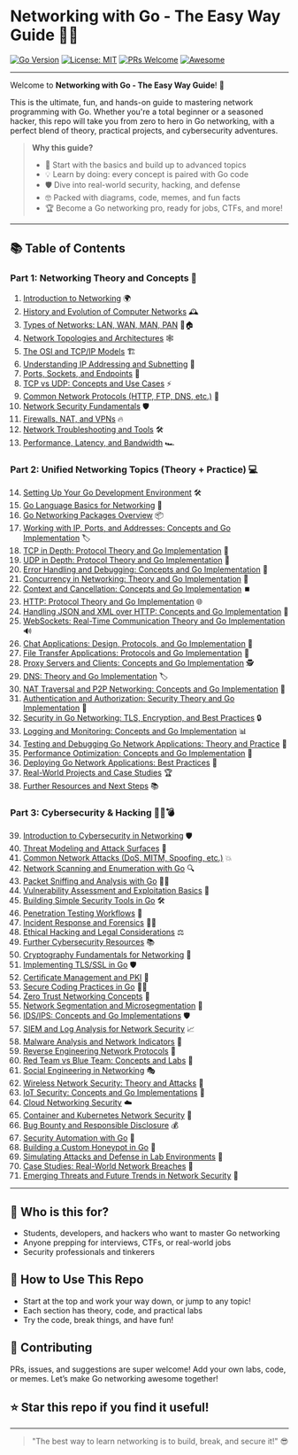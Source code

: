 # Networking with Go - The Easy Way Guide 🚀🌐

[![Go Version](https://img.shields.io/badge/Go-1.22-blue?logo=go)](https://golang.org/) 
[![License: MIT](https://img.shields.io/badge/License-MIT-yellow.svg)](https://opensource.org/licenses/MIT) 
[![PRs Welcome](https://img.shields.io/badge/PRs-welcome-brightgreen.svg?style=flat-square)](https://makeapullrequest.com) 
[![Awesome](https://img.shields.io/badge/awesome-yes-orange)](https://github.com/sindresorhus/awesome)

---

Welcome to **Networking with Go - The Easy Way Guide**! 🎉

This is the ultimate, fun, and hands-on guide to mastering network programming with Go. Whether you're a total beginner or a seasoned hacker, this repo will take you from zero to hero in Go networking, with a perfect blend of theory, practical projects, and cybersecurity adventures. 

> **Why this guide?**
> - 🚦 Start with the basics and build up to advanced topics
> - 💡 Learn by doing: every concept is paired with Go code
> - 🛡️ Dive into real-world security, hacking, and defense
> - 🤓 Packed with diagrams, code, memes, and fun facts
> - 🏆 Become a Go networking pro, ready for jobs, CTFs, and more!

---

## 📚 Table of Contents

### Part 1: Networking Theory and Concepts 🧠
1. [Introduction to Networking](#introduction-to-networking) 🌍
2. [History and Evolution of Computer Networks](#history-and-evolution-of-computer-networks) 🕰️
3. [Types of Networks: LAN, WAN, MAN, PAN](#types-of-networks-lan-wan-man-pan) 🏢🏠
4. [Network Topologies and Architectures](#network-topologies-and-architectures) 🕸️
5. [The OSI and TCP/IP Models](#the-osi-and-tcpip-models) 🏗️
6. [Understanding IP Addressing and Subnetting](#understanding-ip-addressing-and-subnetting) 🧮
7. [Ports, Sockets, and Endpoints](#ports-sockets-and-endpoints) 🔌
8. [TCP vs UDP: Concepts and Use Cases](#tcp-vs-udp-concepts-and-use-cases) ⚡
9. [Common Network Protocols (HTTP, FTP, DNS, etc.)](#common-network-protocols-http-ftp-dns-etc) 📡
10. [Network Security Fundamentals](#network-security-fundamentals) 🛡️
11. [Firewalls, NAT, and VPNs](#firewalls-nat-and-vpns) 🔥
12. [Network Troubleshooting and Tools](#network-troubleshooting-and-tools) 🛠️
13. [Performance, Latency, and Bandwidth](#performance-latency-and-bandwidth) 🏎️

### Part 2: Unified Networking Topics (Theory + Practice) 💻
14. [Setting Up Your Go Development Environment](#setting-up-your-go-development-environment) 🛠️
15. [Go Language Basics for Networking](#go-language-basics-for-networking) 📘
16. [Go Networking Packages Overview](#go-networking-packages-overview) 📦
17. [Working with IP, Ports, and Addresses: Concepts and Go Implementation](#working-with-ip-ports-and-addresses-concepts-and-go-implementation) 🏷️
18. [TCP in Depth: Protocol Theory and Go Implementation](#tcp-in-depth-protocol-theory-and-go-implementation) 🔗
19. [UDP in Depth: Protocol Theory and Go Implementation](#udp-in-depth-protocol-theory-and-go-implementation) 📡
20. [Error Handling and Debugging: Concepts and Go Implementation](#error-handling-and-debugging-concepts-and-go-implementation) 🐞
21. [Concurrency in Networking: Theory and Go Implementation](#concurrency-in-networking-theory-and-go-implementation) 🧵
22. [Context and Cancellation: Concepts and Go Implementation](#context-and-cancellation-concepts-and-go-implementation) ⏹️
23. [HTTP: Protocol Theory and Go Implementation](#http-protocol-theory-and-go-implementation) 🌐
24. [Handling JSON and XML over HTTP: Concepts and Go Implementation](#handling-json-and-xml-over-http-concepts-and-go-implementation) 📄
25. [WebSockets: Real-Time Communication Theory and Go Implementation](#websockets-real-time-communication-theory-and-go-implementation) 🔊
26. [Chat Applications: Design, Protocols, and Go Implementation](#chat-applications-design-protocols-and-go-implementation) 💬
27. [File Transfer Applications: Protocols and Go Implementation](#file-transfer-applications-protocols-and-go-implementation) 📁
28. [Proxy Servers and Clients: Concepts and Go Implementation](#proxy-servers-and-clients-concepts-and-go-implementation) 🕵️
29. [DNS: Theory and Go Implementation](#dns-theory-and-go-implementation) 🏷️
30. [NAT Traversal and P2P Networking: Concepts and Go Implementation](#nat-traversal-and-p2p-networking-concepts-and-go-implementation) 🔄
31. [Authentication and Authorization: Security Theory and Go Implementation](#authentication-and-authorization-security-theory-and-go-implementation) 🔑
32. [Security in Go Networking: TLS, Encryption, and Best Practices](#security-in-go-networking-tls-encryption-and-best-practices) 🔒
33. [Logging and Monitoring: Concepts and Go Implementation](#logging-and-monitoring-concepts-and-go-implementation) 📊
34. [Testing and Debugging Go Network Applications: Theory and Practice](#testing-and-debugging-go-network-applications-theory-and-practice) 🧪
35. [Performance Optimization: Concepts and Go Implementation](#performance-optimization-concepts-and-go-implementation) 🚀
36. [Deploying Go Network Applications: Best Practices](#deploying-go-network-applications-best-practices) 🚢
37. [Real-World Projects and Case Studies](#real-world-projects-and-case-studies) 🏆
38. [Further Resources and Next Steps](#further-resources-and-next-steps) 📚

### Part 3: Cybersecurity & Hacking 🕵️‍♂️💣
39. [Introduction to Cybersecurity in Networking](#introduction-to-cybersecurity-in-networking) 🛡️
40. [Threat Modeling and Attack Surfaces](#threat-modeling-and-attack-surfaces) 🎯
41. [Common Network Attacks (DoS, MITM, Spoofing, etc.)](#common-network-attacks-dos-mitm-spoofing-etc) 💥
42. [Network Scanning and Enumeration with Go](#network-scanning-and-enumeration-with-go) 🔍
43. [Packet Sniffing and Analysis with Go](#packet-sniffing-and-analysis-with-go) 🕵️‍♀️
44. [Vulnerability Assessment and Exploitation Basics](#vulnerability-assessment-and-exploitation-basics) 🧨
45. [Building Simple Security Tools in Go](#building-simple-security-tools-in-go) 🛠️
46. [Penetration Testing Workflows](#penetration-testing-workflows) 🏹
47. [Incident Response and Forensics](#incident-response-and-forensics) 🕵️‍♂️
48. [Ethical Hacking and Legal Considerations](#ethical-hacking-and-legal-considerations) ⚖️
49. [Further Cybersecurity Resources](#further-cybersecurity-resources) 📚
50. [Cryptography Fundamentals for Networking](#cryptography-fundamentals-for-networking) 🔐
51. [Implementing TLS/SSL in Go](#implementing-tls-ssl-in-go) 🛡️
52. [Certificate Management and PKI](#certificate-management-and-pki) 🏅
53. [Secure Coding Practices in Go](#secure-coding-practices-in-go) 🧑‍💻
54. [Zero Trust Networking Concepts](#zero-trust-networking-concepts) 🚫
55. [Network Segmentation and Microsegmentation](#network-segmentation-and-microsegmentation) 🧩
56. [IDS/IPS: Concepts and Go Implementations](#ids-ips-concepts-and-go-implementations) 🛡️
57. [SIEM and Log Analysis for Network Security](#siem-and-log-analysis-for-network-security) 📈
58. [Malware Analysis and Network Indicators](#malware-analysis-and-network-indicators) 🦠
59. [Reverse Engineering Network Protocols](#reverse-engineering-network-protocols) 🔬
60. [Red Team vs Blue Team: Concepts and Labs](#red-team-vs-blue-team-concepts-and-labs) 🥊
61. [Social Engineering in Networking](#social-engineering-in-networking) 🎭
62. [Wireless Network Security: Theory and Attacks](#wireless-network-security-theory-and-attacks) 📶
63. [IoT Security: Concepts and Go Implementations](#iot-security-concepts-and-go-implementations) 🤖
64. [Cloud Networking Security](#cloud-networking-security) ☁️
65. [Container and Kubernetes Network Security](#container-and-kubernetes-network-security) 🐳
66. [Bug Bounty and Responsible Disclosure](#bug-bounty-and-responsible-disclosure) 💰
67. [Security Automation with Go](#security-automation-with-go) 🤖
68. [Building a Custom Honeypot in Go](#building-a-custom-honeypot-in-go) 🍯
69. [Simulating Attacks and Defense in Lab Environments](#simulating-attacks-and-defense-in-lab-environments) 🧪
70. [Case Studies: Real-World Network Breaches](#case-studies-real-world-network-breaches) 📰
71. [Emerging Threats and Future Trends in Network Security](#emerging-threats-and-future-trends-in-network-security) 🔮

---

## 🤔 Who is this for?
- Students, developers, and hackers who want to master Go networking
- Anyone prepping for interviews, CTFs, or real-world jobs
- Security professionals and tinkerers

## 🏁 How to Use This Repo
- Start at the top and work your way down, or jump to any topic!
- Each section has theory, code, and practical labs
- Try the code, break things, and have fun!

## 💬 Contributing
PRs, issues, and suggestions are super welcome! Add your own labs, code, or memes. Let’s make Go networking awesome together!

## ⭐️ Star this repo if you find it useful!

---

> "The best way to learn networking is to build, break, and secure it!" 😎
